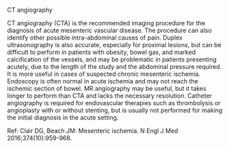 CT angiography

CT angiography (CTA) is the recommended imaging procedure for the diagnosis of acute mesenteric vascular disease. The procedure can also identify other possible intra-abdominal causes of pain. Duplex ultrasonography is also accurate, especially for proximal lesions, but can be difficult to perform in patients with obesity, bowel gas, and marked calcification of the vessels, and may be problematic in patients presenting acutely, due to the length of the study and the abdominal pressure required. It is more useful in cases of suspected chronic mesenteric ischemia. Endoscopy is often normal in acute ischemia and may not reach the ischemic section of bowel. MR angiography may be useful, but it takes longer to perform than CTA and lacks the necessary resolution. Catheter angiography is required for endovascular therapies such as thrombolysis or angioplasty with or without stenting, but is usually not performed for making the initial diagnosis in the acute setting.

Ref: Clair DG, Beach JM: Mesenteric ischemia. N Engl J Med 2016;374(10):959-968.